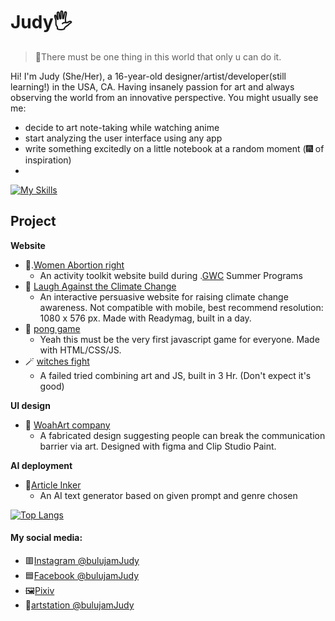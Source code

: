 # Judy🖐️
> 🥰There must be one thing in this world that only u can do it.

Hi! I'm Judy (She/Her), a 16-year-old designer/artist/developer(still learning!) in the USA, CA. Having insanely passion for art and always observing the world from an innovative perspective. You might usually see me:
- decide to art note-taking while watching anime
- start analyzing the user interface using any app
- write something excitedly on a little notebook at a random moment (🎆 of inspiration)
- 
[![My Skills](https://skillicons.dev/icons?i=js,html,css,java,py,ts,blender,codepen,figma,github,ai,ps,vscode)](https://skillicons.dev)

## Project
**Website**
- 🤱.[Women Abortion right](https://bulujamjudy.github.io/abortion-rights/)
  - An activity toolkit website build during .[GWC](https://girlswhocode.com/programs/summer-immersion-program) Summer Programs
- 🌊 [Laugh Against the Climate Change](https://readymag.com/u4260642248/3729459/)
  - An interactive persuasive website for raising climate change awareness. Not compatible with mobile, best recommend resolution: 1080 x 576 px. Made with Readymag, built in a day.
- 🏓 [pong game](https://bulujamjudy.github.io/pong/)
  - Yeah this must be the very first javascript game for everyone. Made with HTML/CSS/JS.
- 🪄 [witches fight](bulujamjudy.github.io/witchesfight)
  - A failed tried combining art and JS, built in 3 Hr. (Don't expect it's good)

**UI design**
- 🐙 [WoahArt company](https://www.figma.com/proto/KoDR4adk46fXsExYzrkyaU/woohart-app?node-id=0%3A1)
  - A fabricated design suggesting people can break the communication barrier via art. Designed with figma and Clip Studio Paint.

**AI deployment**
- 📑[Article Inker](https://github.com/bulujamJudy/article-inker)
  - An AI text generator based on given prompt and genre chosen

[![Top Langs](https://github-readme-stats.vercel.app/api/top-langs/?username=bulujamjudy&layout=compact)](https://github.com/anuraghazra/github-readme-stats)

#### My social media:
- 🟥[Instagram @bulujamJudy](https://www.instagram.com/bulujamjudy/)
- 🟦[Facebook @bulujamJudy](https://www.facebook.com/BulujamJudy/)
- 🖼️[Pixiv](https://www.pixiv.net/en/users/66191262)
- 🎨[artstation @bulujamJudy](https://www.artstation.com/bulujamjudy)
